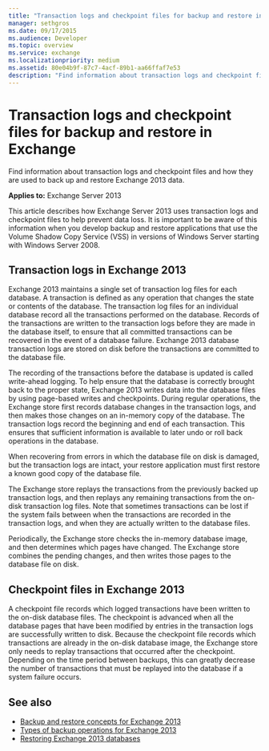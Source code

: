 ```yaml
---
title: "Transaction logs and checkpoint files for backup and restore in Exchange"
manager: sethgros
ms.date: 09/17/2015
ms.audience: Developer
ms.topic: overview
ms.service: exchange
ms.localizationpriority: medium
ms.assetid: 80e04b9f-87c7-4acf-89b1-aa66ffaf7e53
description: "Find information about transaction logs and checkpoint files and how they are used to back up and restore Exchange 2013 data."
---
```


# Transaction logs and checkpoint files for backup and restore in Exchange

Find information about transaction logs and checkpoint files and how they are used to back up and restore Exchange 2013 data.
  
**Applies to:** Exchange Server 2013 
  
This article describes how Exchange Server 2013 uses transaction logs and checkpoint files to help prevent data loss. It is important to be aware of this information when you develop backup and restore applications that use the Volume Shadow Copy Service (VSS) in versions of Windows Server starting with Windows Server 2008.
  
## Transaction logs in Exchange 2013

Exchange 2013 maintains a single set of transaction log files for each database. A transaction is defined as any operation that changes the state or contents of the database. The transaction log files for an individual database record all the transactions performed on the database. Records of the transactions are written to the transaction logs before they are made in the database itself, to ensure that all committed transactions can be recovered in the event of a database failure. Exchange 2013 database transaction logs are stored on disk before the transactions are committed to the database file. 
  
The recording of the transactions before the database is updated is called write-ahead logging. To help ensure that the database is correctly brought back to the proper state, Exchange 2013 writes data into the database files by using page-based writes and checkpoints. During regular operations, the Exchange store first records database changes in the transaction logs, and then makes those changes on an in-memory copy of the database. The transaction logs record the beginning and end of each transaction. This ensures that sufficient information is available to later undo or roll back operations in the database.
  
When recovering from errors in which the database file on disk is damaged, but the transaction logs are intact, your restore application must first restore a known good copy of the database file.
  
The Exchange store replays the transactions from the previously backed up transaction logs, and then replays any remaining transactions from the on-disk transaction log files. Note that sometimes transactions can be lost if the system fails between when the transactions are recorded in the transaction logs, and when they are actually written to the database files. 
  
Periodically, the Exchange store checks the in-memory database image, and then determines which pages have changed. The Exchange store combines the pending changes, and then writes those pages to the database file on disk.
  
## Checkpoint files in Exchange 2013

A checkpoint file records which logged transactions have been written to the on-disk database files. The checkpoint is advanced when all the database pages that have been modified by entries in the transaction logs are successfully written to disk. Because the checkpoint file records which transactions are already in the on-disk database image, the Exchange store only needs to replay transactions that occurred after the checkpoint. Depending on the time period between backups, this can greatly decrease the number of transactions that must be replayed into the database if a system failure occurs.
  
## See also

- [Backup and restore concepts for Exchange 2013](backup-and-restore-concepts-for-exchange-2013.md)
- [Types of backup operations for Exchange 2013](types-of-backup-operations-for-exchange-2013.md)
- [Restoring Exchange 2013 databases](restoring-exchange-2013-databases.md)
    

